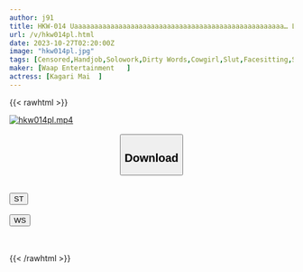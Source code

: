 ```yaml
---
author: j91
title: HKW-014 Uaaaaaaaaaaaaaaaaaaaaaaaaaaaaaaaaaaaaaaaaaaaaaaaaaaaa… Let’s Come Out! Mai Hanakari Is Forced To Hold Back His Ejaculation And Maintain An Erection For 60 Minutes While Feeling The Ecstasy Of Goosebumps On The Verge Of An Outburst
url: /v/hkw014pl.html
date: 2023-10-27T02:20:00Z
image: "hkw014pl.jpg"
tags: [Censored,Handjob,Solowork,Dirty Words,Cowgirl,Slut,Facesitting,Submissive Men	 ]
maker: [Waap Entertainment   ]
actress: [Kagari Mai  ]
---
```



{{< rawhtml >}}

<div class="video" data-videoid="kgQxKXO7DzTOzOv">
    <a href="javascript:;">
        <img src="https://my.j91.asia/v/hkw014pl.jpg" width="WIDTH" height="HEIGHT" alt="hkw014pl.mp4" loading="lazy">
    </a>
</div>

<script type="text/javascript" src="https://j91.asia/asset/on-demand-st.js"></script>

<br>
  <link rel="stylesheet" href="https://j91.asia/asset/bs5.css">
  
  <center>
  <button class="btn btn-primary" type="button" data-bs-toggle="collapse" data-bs-target=".multi-collapse" aria-expanded="false" aria-controls="multiCollapseExample1 multiCollapseExample2"><h2>Download</h2></button></center>
</p>
<div class="row">
  <div class="col">
    <div class="collapse multi-collapse" id="multiCollapseExample1">
      <div class="card card-body">
	      	      <br>
<div class="buttons">  
<a href="https://streamtape.to/v/kgQxKXO7DzTOzOv"><button class="btn-hover color-3"><i class="fa fa-download"></i> ST</button></a></div>
    </div>
  </div>
</div>
  <div class="col">
    <div class="collapse multi-collapse" id="multiCollapseExample2">
      <div class="card card-body">
	      <br>
<div class="buttons">
    <a href="https://wolfstream.tv/ibv72abgydz4"><button class="btn-hover color-9"><i class="fa fa-download"></i> WS</button></a></div>
<br><br>
      </div>
    </div>
  </div>
</div>

{{< /rawhtml >}}